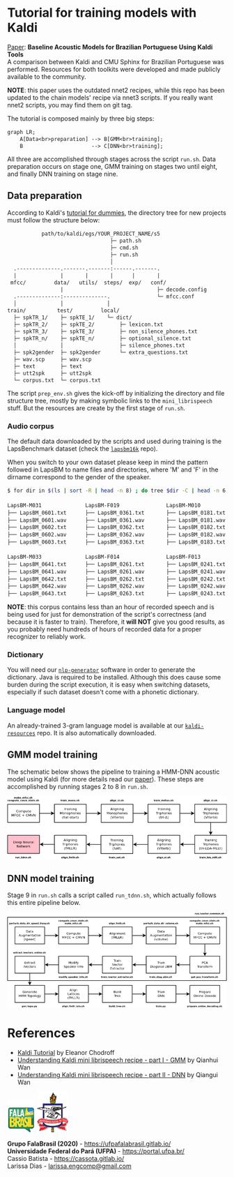 # Tutorial for training models with Kaldi

[Paper](https://www.isca-speech.org/archive/IberSPEECH_2018/abstracts/IberS18_P1-13_Batista.html): 
**Baseline Acoustic Models for Brazilian Portuguese Using Kaldi Tools**     
A comparison between Kaldi and CMU Sphinx for Brazilian Portuguese was
performed. Resources for both toolkits were developed and made publicly 
available to the community. 

**NOTE**: this paper uses the outdated nnet2 recipes, while this repo has been
updated to the chain models' recipe via nnet3 scripts. If you really want nnet2
scripts, you may find them on git tag.


The tutorial is composed mainly by three big steps:

```mermaid
graph LR;
    A[Data<br>preparation] --> B[GMM<br>training];
    B                      --> C[DNN<br>training];
```

All three are accomplished through stages across the script `run.sh`. Data
preparation occurs on stage one, GMM training on stages two until eight, and
finally DNN training on stage nine.

## Data preparation
According to Kaldi's [tutorial for dummies](http://kaldi-asr.org/doc/kaldi_for_dummies.html),
the directory tree for new projects must follow the structure below:

```text
           path/to/kaldi/egs/YOUR_PROJECT_NAME/s5
                                 ├─ path.sh
                                 ├─ cmd.sh
                                 ├─ run.sh
                                 │ 
  .--------------.-------.-------:------.-------.
  |              |       |       |      |       |
 mfcc/         data/   utils/  steps/  exp/   conf/
                 |                              ├─ decode.config
  .--------------:--------------.               └─ mfcc.conf
  │              │              │
train/          test/         local/
  ├─ spkTR_1/    ├─ spkTE_1/    └─ dict/
  ├─ spkTR_2/    ├─ spkTE_2/        ├─ lexicon.txt
  ├─ spkTR_3/    ├─ spkTE_3/        ├─ non_silence_phones.txt
  ├─ spkTR_n/    ├─ spkTE_n/        ├─ optional_silence.txt
  │              │                  ├─ silence_phones.txt
  ├─ spk2gender  ├─ spk2gender      └─ extra_questions.txt
  ├─ wav.scp     ├─ wav.scp   
  ├─ text        ├─ text      
  ├─ utt2spk     ├─ utt2spk   
  └─ corpus.txt  └─ corpus.txt
``` 

The script `prep_env.sh` gives the kick-off by initializing the directory and
file structure tree, mostly by making symbolic links to the `mini_librispeech` 
stuff. But the resources are create by the first stage of `run.sh`.

### Audio corpus
The default data downloaded by the scripts and used during training is the
LapsBenchmark dataset (check the
[`lapsbm16k`](https://gitlab.com/fb-audio-corpora/lapsbm16k) repo).

When you switch to your own dataset please keep in mind the pattern followed in
LapsBM to name files and directories, where 'M' and 'F' in the dirname
correspond to the gender of the speaker.

```bash
$ for dir in $(ls | sort -R | head -n 8) ; do tree $dir -C | head -n 6 ; done
 
LapsBM-M031              LapsBM-F019               LapsBM-M010              LapsBM-F006
├── LapsBM_0601.txt      ├── LapsBM_0361.txt       ├── LapsBM_0181.txt      ├── LapsBM_0101.txt
├── LapsBM_0601.wav      ├── LapsBM_0361.wav       ├── LapsBM_0181.wav      ├── LapsBM_0101.wav
├── LapsBM_0602.txt      ├── LapsBM_0362.txt       ├── LapsBM_0182.txt      ├── LapsBM_0102.txt
├── LapsBM_0602.wav      ├── LapsBM_0362.wav       ├── LapsBM_0182.wav      ├── LapsBM_0102.wav
├── LapsBM_0603.txt      ├── LapsBM_0363.txt       ├── LapsBM_0183.txt      ├── LapsBM_0103.txt

LapsBM-M033              LapsBM-F014               LapsBM-F013              LapsBM-M027
├── LapsBM_0641.txt      ├── LapsBM_0261.txt       ├── LapsBM_0241.txt      ├── LapsBM_0521.txt
├── LapsBM_0641.wav      ├── LapsBM_0261.wav       ├── LapsBM_0241.wav      ├── LapsBM_0521.wav
├── LapsBM_0642.txt      ├── LapsBM_0262.txt       ├── LapsBM_0242.txt      ├── LapsBM_0522.txt
├── LapsBM_0642.wav      ├── LapsBM_0262.wav       ├── LapsBM_0242.wav      ├── LapsBM_0522.wav
├── LapsBM_0643.txt      ├── LapsBM_0263.txt       ├── LapsBM_0243.txt      ├── LapsBM_0523.txt
```

**NOTE**: this corpus contains less than an hour of recorded speech and is 
being used for just for demonstration of the script's correctness (and because 
it is faster to train). Therefore, it **will NOT** give you good results, as 
you probably need hundreds of hours of recorded data for a proper recognizer to 
reliably work.

### Dictionary
You will need our [`nlp-generator`](https://gitlab.com/fb-nlp/nlp-generator)
software in order to generate the dictionary. Java is required to be installed. 
Although this does cause some burden during the script execution, it is easy
when switching datasets, especially if such dataset doesn't come with a 
phonetic dictionary.

### Language model
An already-trained 3-gram language model is available at our 
[`kaldi-resources`](https://gitlab.com/fb-asr/fb-asr-resources/kaldi-resources)
repo. It is also automatically downloaded.

## GMM model training
The schematic below shows the pipeline to training a HMM-DNN acoustic model
using Kaldi (for more details read our 
[paper](https://www.isca-speech.org/archive/IberSPEECH_2018/abstracts/IberS18_P1-13_Batista.html)).
These steps are accomplished by running stages 2 to 8 in `run.sh`.

![alt text](../doc/gmm.png)

## DNN model training
Stage 9 in `run.sh` calls a script called `run_tdnn.sh`, which actually follows
this entire pipeline below.

![](../doc/tdnn.png)

# References
- [Kaldi Tutorial](https://www.eleanorchodroff.com/tutorial/kaldi/) by Eleanor Chodroff
- [Understanding Kaldi mini librispeech recipe - part I - GMM](https://medium.com/@qianhwan/understanding-kaldi-recipes-with-mini-librispeech-example-part-1-hmm-models-472a7f4a0488) by Qianhui Wan
- [Understanding Kaldi mini librispeech recipe - part II - DNN](https://medium.com/@qianhwan/understanding-kaldi-recipes-with-mini-librispeech-example-part-1-hmm-models-472a7f4a0488) by Qiangui Wan


[![FalaBrasil](../doc/logo_fb_github_footer.png)](https://ufpafalabrasil.gitlab.io/ "Visite o site do Grupo FalaBrasil") [![UFPA](../doc/logo_ufpa_github_footer.png)](https://portal.ufpa.br/ "Visite o site da UFPA")

__Grupo FalaBrasil (2020)__ - https://ufpafalabrasil.gitlab.io/      
__Universidade Federal do Pará (UFPA)__ - https://portal.ufpa.br/     
Cassio Batista - https://cassota.gitlab.io/    
Larissa Dias - larissa.engcomp@gmail.com    
